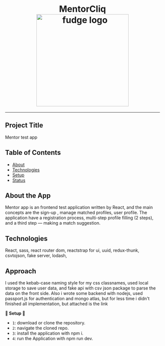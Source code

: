 <h1 align="center">
  MentorCliq 
  <br>
  <img src="https://miro.medium.com/max/1150/1*mDR-tMz-ZKGg88aPI8ylbg.png" alt="fudge logo" title="fudge logo" width="300">
  <br>
</h1>


<hr />



## Project Title

Mentor test app

## Table of Contents

<!-- START doctoc generated TOC please keep comment here to allow auto update -->
<!-- DON'T EDIT THIS SECTION, INSTEAD RE-RUN doctoc TO UPDATE -->

- [About](#About)
- [Technologies](#Technologies)
- [Setup](#setup)
- [Status](#status)


## About the App

Mentor app is an frontend test application written by React, and the main concepts are the sign-up , manage matched profiles, user profile. The application have a registration process, multi-step profile filling (2 steps), and a third step — making a match suggestion.

## Technologies

React, sass, react router dom, reactstrap for ui, uuid, redux-thunk, csvtojson, fake server, lodash,

## Approach

I used the kebab-case naming style for my css classnames, used local storage to save user data, and fake api with csv json package to parse the data on the front side. Also i wrote some backend with nodejs, used passport.js for authentication and mongo atlas, but for less time i didn't finished all implementation, but attached is the link



**🚨 Setup 🚨**

- `1`: download or clone the repository.
- `2`: navigate the cloned repo.
- `3`: install the application with npm i.
- `4`: run the Application with npm run dev.